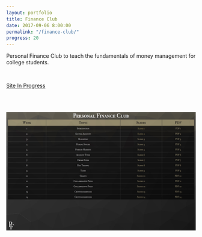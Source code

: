 ```yaml
---
layout: portfolio
title: Finance Club
date: 2017-09-06 8:00:00
permalink: "/finance-club/"
progress: 20
---
```


Personal Finance Club to teach the fundamentals of money management for college students.

<br>

[Site In Progress](/pfc/)

<br><br>

![Home Page](/assets/img/portfolio/finance-club/background.jpg)